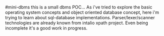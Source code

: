 #mini-dbms
this is a small dbms POC...
As i've tried to explore the basic operating system concepts and object oriented database concept, here i'm trying to learn about sql-database implementations.
Parser/lexer/scanner technologies are already known from intalio xpath project. Even being incomplete it's a good work in progress.